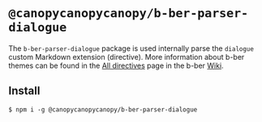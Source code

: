 # `@canopycanopycanopy/b-ber-parser-dialogue`

The `b-ber-parser-dialogue` package is used internally parse the `dialogue` custom Markdown extension (directive). More information about b-ber themes can be found in the [All directives](https://github.com/triplecanopy/b-ber/wiki/all-directives) page in the b-ber [Wiki](https://github.com/triplecanopy/b-ber/wiki/all-directives).

## Install

```
$ npm i -g @canopycanopycanopy/b-ber-parser-dialogue
```
